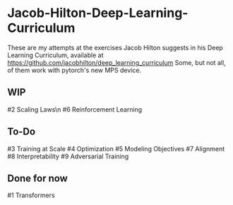 # Jacob-Hilton-Deep-Learning-Curriculum
These are my attempts at the exercises Jacob Hilton suggests in his Deep Learning Curriculum, available at https://github.com/jacobhilton/deep_learning_curriculum
Some, but not all, of them work with pytorch's new MPS device.

## WIP
\#2 Scaling Laws\n
\#6 Reinforcement Learning

## To-Do
\#3 Training at Scale
\#4 Optimization
\#5 Modeling Objectives
\#7 Alignment
\#8 Interpretability
\#9 Adversarial Training

## Done for now
\#1 Transformers
